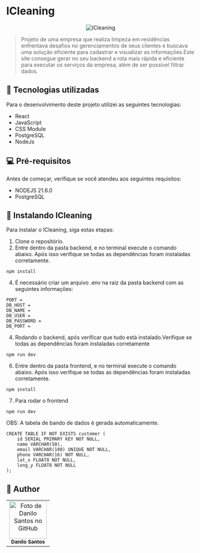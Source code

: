 # ICleaning

<p align="center">
  <img src="https://i.ibb.co/PwjF9mC/Captura-de-tela-2024-01-13-151716.png" alt="ICleaning">
</p>

> Projeto de uma empresa que realiza limpeza em residências enfrentava desafios no gerenciamentos de seus clientes e buscava uma solução eficiente para cadastrar e visualizar as informações.Este site consegue gerar no seu backend a rota mais rápida e eficiente para executar os serviços da empresa, além de ser possível filtrar dados.

## 💼 Tecnologias utilizadas

Para o desenvolvimento deste projeto utilizei as seguintes tecnologias:

- React
- JavaScript
- CSS Module
- PostgreSQL
- NodeJs

## 💻 Pré-requisitos

Antes de começar, verifique se você atendeu aos seguintes requisitos:

- NODEJS 21.6.0
- PostgreSQL

## 🚀 Instalando ICleaning

Para instalar o ICleaning, siga estas etapas:

1. Clone o repositório.
2. Entre dentro da pasta backend, e no terminal execute o comando abaixo. Após isso verifique se todas as dependências foram instaladas corretamente.

```
npm install
```

4. É necessário criar um arquivo .env na raiz da pasta backend com as seguintes informações:

```
PORT =
DB_HOST =
DB_NAME =
DB_USER =
DB_PASSWORD =
DB_PORT =
```

4. Rodando o backend, após verificar que tudo está instalado.Verifique se todas as dependências foram instaladas corretamente

```
npm run dev
```

6. Entre dentro da pasta frontend, e no terminal execute o comando abaixo. Após isso verifique se todas as dependências foram instaladas corretamente.

```
npm install
```

7. Para rodar o frontend

```
npm run dev
```


OBS:  A tabela de bando de dados é gerada automaticamente.
 
```
CREATE TABLE IF NOT EXISTS customer (
    id SERIAL PRIMARY KEY NOT NULL,
    name VARCHAR(50),
    email VARCHAR(100) UNIQUE NOT NULL,
    phone VARCHAR(16) NOT NULL,
    lat_x FLOAT8 NOT NULL,
    long_y FLOAT8 NOT NULL
);

```

## :child: Author

<table>
  <tr>
    <td align="center">
        <img src="https://avatars.githubusercontent.com/u/152008168?s=400&u=710379e70ac9c4490d3044ffd12a47092b993f76&v=4" width="100px;" alt="Foto de Danilo Santos no GitHub"/><br>
        <sub>
          <b>Danilo Santos</b>
        </sub>
      </a>
    </td>
  </tr>
</table>
